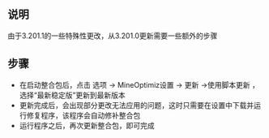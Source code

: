 ## 说明
由于3.201.1的一些特殊性更改，从3.201.0更新需要一些额外的步骤
## 步骤
 - 在启动整合包后，点击 选项 -> MineOptimiz设置 -> 更新 ->使用脚本更新 ，选择“最新稳定版”更新到最新版本
 - 更新完成后，会出现部分更改无法应用的问题，这时只需要在设置中下载并运行修复程序，该程序会自动修补整合包
 - 运行程序之后，再次更新整合包，即可完成